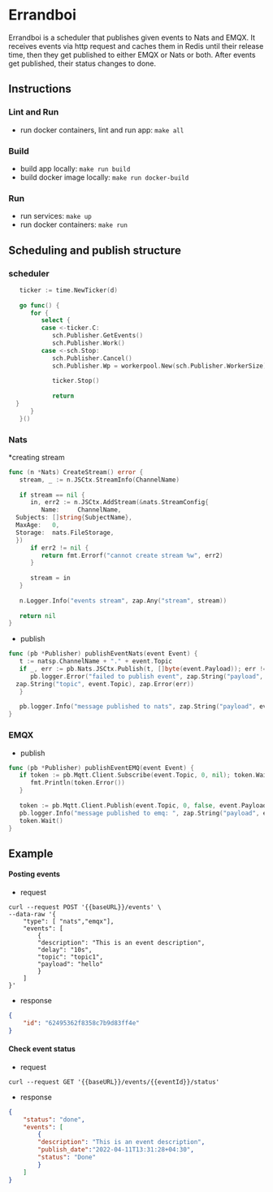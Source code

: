 # Errandboi

Errandboi is a scheduler that publishes given events to Nats and EMQX. It receives events via http request and caches them in Redis until their release time, then they get published to either EMQX or Nats or both. After events get published, their status changes to done.

## Instructions
### Lint and Run
* run docker containers, lint and run app: `make all`
### Build
* build app locally:  `make run build`
* build docker image locally: `make run docker-build`
### Run
* run services: `make up`
* run docker containers: `make run`

## Scheduling and publish structure

### scheduler
```go
   ticker := time.NewTicker(d)  
  
   go func() {  
      for {  
         select {  
         case <-ticker.C:  
            sch.Publisher.GetEvents()  
            sch.Publisher.Work()  
         case <-sch.Stop:  
            sch.Publisher.Cancel()  
            sch.Publisher.Wp = workerpool.New(sch.Publisher.WorkerSize)  
  
            ticker.Stop()  
  
            return  
  }  
      }  
   }()
```

### Nats
*creating stream

```go
func (n *Nats) CreateStream() error {  
   stream, _ := n.JSCtx.StreamInfo(ChannelName)  
  
   if stream == nil {  
      in, err2 := n.JSCtx.AddStream(&nats.StreamConfig{  
         Name:     ChannelName,  
  Subjects: []string{SubjectName},  
  MaxAge:   0,  
  Storage:  nats.FileStorage,  
  })  
      if err2 != nil {  
         return fmt.Errorf("cannot create stream %w", err2)  
      }  
  
      stream = in  
   }  
  
   n.Logger.Info("events stream", zap.Any("stream", stream))  
  
   return nil  
}
```
* publish
```go
func (pb *Publisher) publishEventNats(event Event) {  
   t := natsp.ChannelName + "." + event.Topic  
   if _, err := pb.Nats.JSCtx.Publish(t, []byte(event.Payload)); err != nil {  
      pb.logger.Error("failed to publish event", zap.String("payload", event.Payload),  
  zap.String("topic", event.Topic), zap.Error(err))  
   }  
  
   pb.logger.Info("message published to nats", zap.String("payload", event.Payload))  
}
```
### EMQX
* publish
```go
func (pb *Publisher) publishEventEMQ(event Event) {  
   if token := pb.Mqtt.Client.Subscribe(event.Topic, 0, nil); token.Wait() && token.Error() != nil {  
      fmt.Println(token.Error())  
   }  
  
   token := pb.Mqtt.Client.Publish(event.Topic, 0, false, event.Payload)  
   pb.logger.Info("message published to emq: ", zap.String("payload", event.Payload))  
   token.Wait()  
}
```
## Example
#### Posting events
* request
```
curl --request POST '{{baseURL}}/events' \
--data-raw '{
	"type": [ "nats","emqx"],
	"events": [
		{
		"description": "This is an event description",
		"delay": "10s",
		"topic": "topic1",
		"payload": "hello"
		}
	]
}'
```
* response
```json
{
	"id": "62495362f8358c7b9d83ff4e"
}
```
#### Check event status
* request
```
curl --request GET '{{baseURL}}/events/{{eventId}}/status'
```
* response
```json
{
	"status": "done",
	"events": [
		{
		"description": "This is an event description",
		"publish_date":"2022-04-11T13:31:28+04:30",
		"status": "Done"
		}
	]
}
```